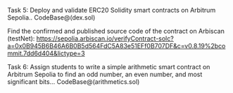 Task 5: Deploy and validate ERC20 Solidity smart contracts on Arbitrum Sepolia..   CodeBase@(dex.sol)

Find the confirmed and published source code of the contract on Arbiscan (testNet): https://sepolia.arbiscan.io/verifyContract-solc?a=0x0B945B6B46A6B0B5d564FdC5A83e51EFf0B707DF&c=v0.8.19%2bcommit.7dd6d404&lictype=3

Task 6: Assign students to write a simple arithmetic smart contract on Arbitrum Sepolia to find an odd number, an even number, and most significant bits...  CodeBase@(arithmetics.sol)
